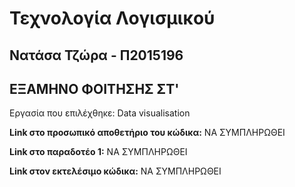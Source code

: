 # Τεχνολογία Λογισμικού 
## Νατάσα Τζώρα - Π2015196
## ΕΞΑΜΗΝΟ ΦΟΙΤΗΣΗΣ ΣΤ'

Εργασία που επιλέχθηκε: Data visualisation

**Link στο προσωπικό αποθετήριο του κώδικα:** ΝΑ ΣΥΜΠΛΗΡΩΘΕΙ

**Link στο παραδοτέο 1:**  ΝΑ ΣΥΜΠΛΗΡΩΘΕΙ

**Link στον εκτελέσιμο κώδικα:** ΝΑ ΣΥΜΠΛΗΡΩΘΕΙ

